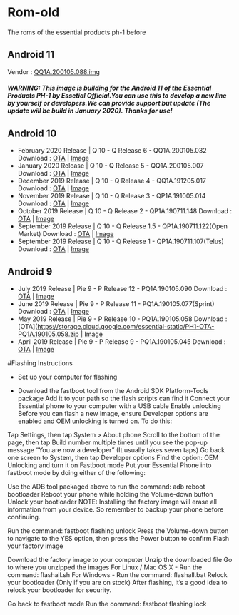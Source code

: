 # Rom-old
The roms of the essential products ph-1 before

## Android 11
Vendor : [QQ1A.200105.088.img](https://storage.googleapis.com/essential-static/vendor-QQ1A.200105.088.zip)
##### WARNING: This image is building for the Android 11 of the Essential Products PH-1 by Essetial Official.You can use this to develop a new line by yourself or developers.We can provide support but update (The update will be build in January 2020). Thanks for use!

## Android 10
* February 2020 Release | Q 10 - Q Release 6 - QQ1A.200105.032
Download : [OTA](https://storage.googleapis.com/essential-static/PH1-OTA-QQ1A.200105.032.zip) | [Image](https://storage.googleapis.com/essential-static/PH1-Images-QQ1A.200105.032.zip)
* January 2020 Release | Q 10 - Q Release 5 - QQ1A.200105.007
Download : [OTA](https://storage.cloud.google.com/essential-static/PH1-OTA-QQ1A.200105.007.zip) | [Image](https://storage.cloud.google.com/essential-static/PH1-Images-QQ1A.200105.007.zip)
* December 2019 Release | Q 10 - Q Release 4 - QQ1A.191205.017
Download : [OTA](https://storage.googleapis.com/essential-static/PH1-OTA-QQ1A.191205.017.zip) | [Image](https://storage.googleapis.com/essential-static/PH1-Images-QQ1A.191205.017.zip)
* November 2019 Release | Q 10 - Q Release 3 - QP1A.191005.014
Download : [OTA](https://storage.googleapis.com/essential-static/PH1-OTA-QP1A.191005.014.zip) | [Image](https://storage.googleapis.com/essential-static/PH1-Images-QP1A.191005.014.zip)
* October 2019 Release | Q 10 - Q Release 2 - QP1A.190711.148
Download : [OTA](https://storage.googleapis.com/essential-static/PH1-OTA-QP1A.190711.148.zip) | [Image](https://storage.googleapis.com/essential-static/PH1-Images-QP1A.190711.148.zip)
* September 2019 Release | Q 10 - Q Release 1.5 - QP1A.190711.122(Open Market)
Download : [OTA](https://storage.googleapis.com/essential-static/PH1-OTA-QP1A.190711.122.zip) | [Image](https://storage.googleapis.com/essential-static/PH1-Images-QP1A.190711.122.zip)
* September 2019 Release | Q 10 - Q Release 1 - QP1A.190711.107(Telus)
Download : [OTA](https://storage.googleapis.com/essential-static/PH1-OTA-QP1A.190711.107.zip) | [Image](https://storage.googleapis.com/essential-static/PH1-Images-QP1A.190711.107.zip)
## Android 9
* July 2019 Release | Pie 9 - P Release 12 - PQ1A.190105.090
Download : [OTA](https://storage.googleapis.com/essential-static/PH1-OTA-PQ1A.190105.090.zip) | [Image](https://storage.googleapis.com/essential-static/PH1-Images-PQ1A.190105.090.zip)
* June 2019 Release | Pie 9 - P Release 11 - PQ1A.190105.077(Sprint)
Download : [OTA](https://storage.cloud.google.com/essential-static/PH1-OTA-PQ1A.190105.077.zip) | [Image](https://storage.cloud.google.com/essential-static/PH1-Images-PQ1A.190105.077.zip)
* May 2019 Release | Pie 9 - P Release 10 - PQ1A.190105.058
Download : [OTA](https://storage.cloud.google.com/essential-static/PH1-OTA-PQ1A.190105.058.zip | [Image](https://storage.cloud.google.com/essential-static/PH1-Images-PQ1A.190105.058.zip)
* April 2019 Release | Pie 9 - P Release 9 - PQ1A.190105.045
Download : [OTA](https://storage.cloud.google.com/essential-static/PH1-OTA-PQ1A.190105.045.zip) | [Image](https://storage.cloud.google.com/essential-static/PH1-Images-PQ1A.190105.045.zip)

#Flashing Instructions

* Set up your computer for flashing

* Download the fastboot tool from the Android SDK Platform-Tools package
Add it to your path so the flash scripts can find it
Connect your Essential phone to your computer with a USB cable
Enable unlocking
Before you can flash a new image, ensure Developer options are enabled and OEM unlocking is turned on. To do this:

Tap Settings, then tap System > About phone
Scroll to the bottom of the page, then tap Build number multiple times until you see the pop-up message “You are now a developer” (It usually takes seven taps)
Go back one screen to System, then tap Developer options
Find the option: OEM Unlocking and turn it on
Fastboot mode
Put your Essential Phone into fastboot mode by doing either of the following:

Use the ADB tool packaged above to run the command: adb reboot bootloader
Reboot your phone while holding the Volume-down button
Unlock your bootloader
NOTE: Installing the factory image will erase all information from your device. So remember to backup your phone before continuing.

Run the command: fastboot flashing unlock
Press the Volume-down button to navigate to the YES option, then press the Power button to confirm
Flash your factory image

Download the factory image to your computer
Unzip the downloaded file
Go to where you unzipped the images
For Linux / Mac OS X - Run the command: flashall.sh
For Windows - Run the command: flashall.bat
Relock your bootloader (Only if you are on stock)
After flashing, it’s a good idea to relock your bootloader for security.

Go back to fastboot mode
Run the command: fastboot flashing lock
